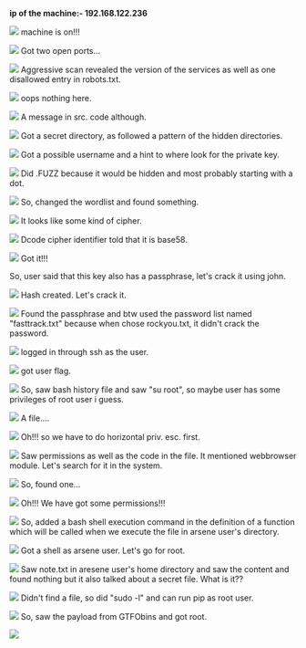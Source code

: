 **ip of the machine:- 192.168.122.236**

![](attachment/8496e495fd33eb44945450a80d52845d.png)
machine is on!!!

![](attachment/fdcabe4a5f42613b16bc956ec58dab53.png)
Got two open ports...

![](attachment/77f017d8f32d526656c3a0a29b7cec2c.png)
Aggressive scan revealed the version of the services as well as one disallowed entry in robots.txt.

![](attachment/780ab909f24db29ff580c72921692a7f.png)
oops nothing here.

![](attachment/2c0e638b4045f39425bac1f8c5c38ea2.png)
A message in src. code although.

![](attachment/94e98bcf6ba37d163c3d9510cb7822c8.png)
Got a secret directory, as followed a pattern of the hidden directories.

![](attachment/e3b14e1adee9fa14b04a2b15a6d7030c.png)
Got a possible username and a hint to where look for the private key.

![](attachment/86cba0dde71c25e260ce9b061c355d4c.png)
Did .FUZZ because it would be hidden and most probably starting with a dot.

![](attachment/afe7ff2b6bd16b03a169fb880cb2d990.png)
So, changed the wordlist and found something.

![](attachment/cb7e52a9abde5f6b8babdf13c933b34b.png)
It looks like some kind of cipher.

![](attachment/3cc1eedcba1ff4522954f1a2e6d474ec.png)
Dcode cipher identifier told that it is base58.

![](attachment/50d986ac9eae32f8f28102defdaefabd.png)
Got it!!!

So, user said that this key also has a passphrase, let's crack it using john.

![](attachment/b904620f0a0f31a94183f3edc39994b5.png)
Hash created. Let's crack it.

![](attachment/34ebc3ae4805730a3076f136fce5fb59.png)
Found the passphrase and btw used the password list named "fasttrack.txt" because when chose rockyou.txt, it didn't crack the password.

![](attachment/601ed701238bfd059456a90819e2ad6b.png)
logged in through ssh as the user.

![](attachment/1ba4560b4d66e1b23910c690083406e9.png)
got user flag.

![](attachment/29def5df8d12a444188e6da17c36d51a.png)
So, saw bash history file and saw "su root", so maybe user has some privileges of root user i guess.

![](attachment/6894f3421c363e01188f78fc35306011.png)
A file....

![](attachment/e78e0d342d1d89044d853ee1522839b4.png)
Oh!!! so we have to do horizontal priv. esc. first.

![](attachment/7352d14d9481cd3111daddd2cd29804b.png)
Saw permissions as well as the code in the file. It mentioned webbrowser module. Let's search for it in the system.

![](attachment/dfde84d7fceadb79df92a9345cf1fa1c.png)
So, found one...

![](attachment/6afb810d7ea28f10e5f3c7e0c13ac179.png)
Oh!!! We have got some permissions!!!

![](attachment/0e17093fffc38956492939fec4446916.png)
So, added a bash shell execution command in the definition of a function which will be called when we execute the file in arsene user's directory.

![](attachment/e04fb0ecbb5a09f2000ba31ddc2201f6.png)
Got a shell as arsene user. Let's go for root.

![](attachment/90640a22ad3970575364d645a4d924f3.png)
Saw note.txt in aresene user's home directory and saw the content and found nothing but it also talked about a secret file. What is it??

![](attachment/326818394f69b20d6aa9d112df5f717d.png)
Didn't find a file, so did "sudo -l" and can run pip as root user.

![](attachment/3add92e3053f5ef722e91aaf7ec5afa6.png)
So, saw the payload from GTFObins and got root.

![](attachment/bbd0db9a6ae9bea6b0f0b6f7e29f7b3f.png)
